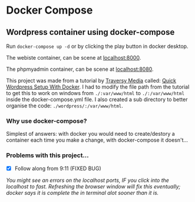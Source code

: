 # Docker Compose

## Wordpress container using docker-compose

Run `docker-compose up -d` or by clicking the play button in docker desktop.

The webiste container, can be scene at [localhost:8000](localhost:8000).

The phpmyadmin container, can be scene at [localhost:8080](localhost:8080).

This project was made from a tutorial by [Traversy Media](https://www.youtube.com/@TraversyMedia) called: [Quick Wordpress Setup With Docker](https://www.youtube.com/watch?v=pYhLEV-sRpY). I had to modify the file path from the tutorial to get this to work on windows from `./:var/www/html` to `./:/var/www/html` inside the docker-compose.yml file. I also created a sub directory to better organise the code: `./wordpress/:/var/www/html`.

### Why use docker-compose?

Simplest of answers: with docker you would need to create/destory a container each time you make a change, with docker-compose it doesn't...

### Problems with this project...

- [x] Follow along from 9:11 (FIXED BUG)

*You might see an errors on the localhost ports, IF you click into the localhost to fast. Refreshing the browser window will fix this eventually; docker says it is complete the in terminal alot sooner than it is.*